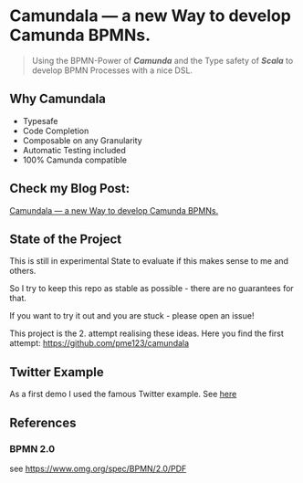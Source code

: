 # Camundala — a new Way to develop Camunda BPMNs.
> Using the BPMN-Power of _**Camunda**_
and the Type safety of _**Scala**_ to develop BPMN Processes with a nice DSL.
## Why Camundala
* Typesafe
* Code Completion
* Composable on any Granularity
* Automatic Testing included
* 100% Camunda compatible

## Check my Blog Post: 
[Camundala — a new Way to develop Camunda BPMNs.](https://pme123.medium.com/camundala-a-new-way-to-develop-camunda-bpmns-b16134607f94)

## State of the Project
This is still in experimental State to evaluate if this makes sense to me and others.

So I try to keep this repo as stable as possible - there are no guarantees for that.

If you want to try it out and you are stuck - please open an issue!

This project is the 2. attempt realising these ideas. Here you find the first attempt: https://github.com/pme123/camundala

## Twitter Example
As a first demo I used the famous Twitter example.
See [here](examples/twitter/README.md)

## References

### BPMN 2.0
see https://www.omg.org/spec/BPMN/2.0/PDF
